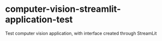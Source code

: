# computer-vision-streamlit-application-test
 Test computer vision application, with interface created through StreamLit
